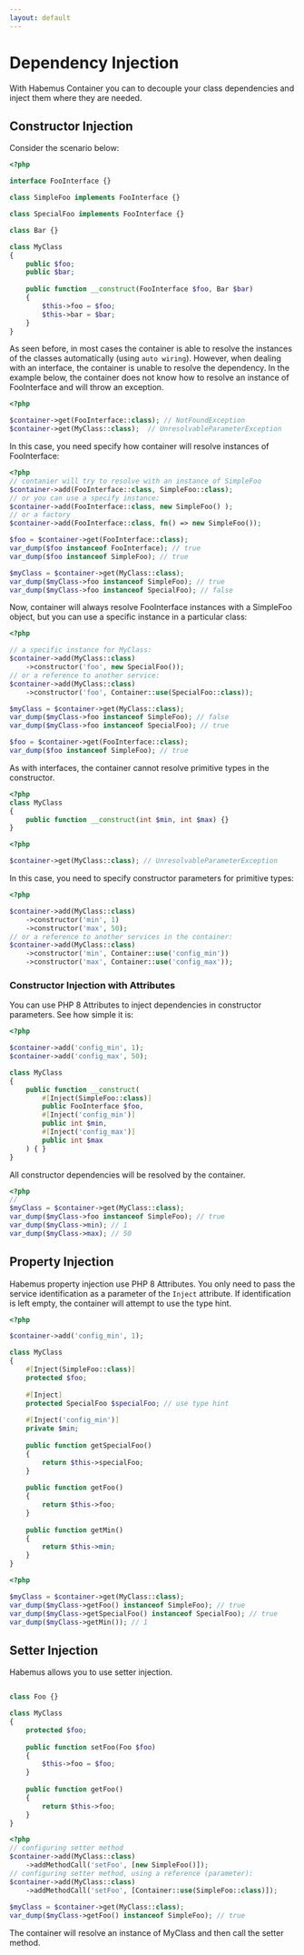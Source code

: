 ```yaml
---
layout: default
---
```

# Dependency Injection

With Habemus Container you can  to decouple your class dependencies and inject them where they are needed.

## Constructor Injection

Consider the scenario below:

```php
<?php

interface FooInterface {}

class SimpleFoo implements FooInterface {}

class SpecialFoo implements FooInterface {}

class Bar {}

class MyClass
{
    public $foo;
    public $bar;
    
    public function __construct(FooInterface $foo, Bar $bar)
    {
        $this->foo = $foo;
        $this->bar = $bar;
    }
}
```
As seen before, in most cases the container is able to resolve the instances of the classes automatically (using `auto wiring`). However, when dealing with an interface, the container is unable to resolve the dependency. In the example below, the container does not know how to resolve an instance of FooInterface and will throw an exception.

```php
<?php

$container->get(FooInterface::class); // NotFoundException
$container->get(MyClass::class);  // UnresolvableParameterException
```
In this case, you need specify how container will resolve instances of FooInterface:

```php
<?php
// contanier will try to resolve with an instance of SimpleFoo
$container->add(FooInterface::class, SimpleFoo::class);
// or you can use a specify instance:
$container->add(FooInterface::class, new SimpleFoo() );
// or a factory
$container->add(FooInterface::class, fn() => new SimpleFoo()); 

$foo = $container->get(FooInterface::class);
var_dump($foo instanceof FooInterface); // true
var_dump($foo instanceof SimpleFoo); // true

$myClass = $container->get(MyClass::class);
var_dump($myClass->foo instanceof SimpleFoo); // true
var_dump($myClass->foo instanceof SpecialFoo); // false
```
Now, container will always resolve FooInterface instances with a SimpleFoo object, but you can use a specific instance in a particular class:
```php
<?php

// a specific instance for MyClass:
$container->add(MyClass::class)
    ->constructor('foo', new SpecialFoo());
// or a reference to another service:
$container->add(MyClass::class)
    ->constructor('foo', Container::use(SpecialFoo::class));

$myClass = $container->get(MyClass::class);
var_dump($myClass->foo instanceof SimpleFoo); // false
var_dump($myClass->foo instanceof SpecialFoo); // true

$foo = $container->get(FooInterface::class);
var_dump($foo instanceof SimpleFoo); // true
```

As with interfaces, the container cannot resolve primitive types in the constructor.

```php
<?php
class MyClass
{
    public function __construct(int $min, int $max) {}
}
```

```php
<?php

$container->get(MyClass::class); // UnresolvableParameterException
```

In this case, you need to specify constructor parameters for primitive types:

```php
<?php

$container->add(MyClass::class)
    ->constructor('min', 1)
    ->constructor('max', 50);
// or a reference to another services in the container:
$container->add(MyClass::class)
    ->constructor('min', Container::use('config_min'))
    ->constructor('max', Container::use('config_max'));
```

### Constructor Injection with Attributes

You can use PHP 8 Attributes to inject dependencies in constructor parameters. See how simple it is:
```php
<?php

$container->add('config_min', 1);
$container->add('config_max', 50);
```
```php
class MyClass
{
    public function __construct(
        #[Inject(SimpleFoo::class)]
        public FooInterface $foo, 
        #[Inject('config_min')]
        public int $min, 
        #[Inject('config_max')]
        public int $max
    ) { }
}
```
All constructor dependencies will be resolved by the container.

```php
<?php
// 
$myClass = $container->get(MyClass::class);
var_dump($myClass->foo instanceof SimpleFoo); // true
var_dump($myClass->min); // 1
var_dump($myClass->max); // 50
```
## Property Injection

Habemus property injection use PHP 8 Attributes. You only need to pass the service identification as a parameter of the `Inject` attribute. If identification is left empty, the container will attempt to use the type hint.

```php
<?php

$container->add('config_min', 1);
```
```php
class MyClass
{
    #[Inject(SimpleFoo::class)]
    protected $foo;
    
    #[Inject]
    protected SpecialFoo $specialFoo; // use type hint
    
    #[Inject('config_min')]
    private $min;
    
    public function getSpecialFoo()
    {
        return $this->specialFoo;
    }
    
    public function getFoo()
    {
        return $this->foo;
    }
    
    public function getMin()
    {
        return $this->min;
    }
}
```

```php
<?php

$myClass = $container->get(MyClass::class);
var_dump($myClass->getFoo() instanceof SimpleFoo); // true
var_dump($myClass->getSpecialFoo() instanceof SpecialFoo); // true
var_dump($myClass->getMin()); // 1
```

## Setter Injection

Habemus allows you to use setter injection.

```php

class Foo {}

class MyClass
{
    protected $foo;
    
    public function setFoo(Foo $foo)
    {
        $this->foo = $foo;
    }
    
    public function getFoo()
    {
        return $this->foo;
    }
}
```
```php
<?php
// configuring setter method
$container->add(MyClass::class)
    ->addMethodCall('setFoo', [new SimpleFoo()]);
// configuring setter method, using a reference (parameter):
$container->add(MyClass::class)
    ->addMethodCall('setFoo', [Container::use(SimpleFoo::class)]);
    
$myClass = $container->get(MyClass::class);
var_dump($myClass->getFoo() instanceof SimpleFoo); // true
```
The container will resolve an instance of MyClass and then call the setter method.

